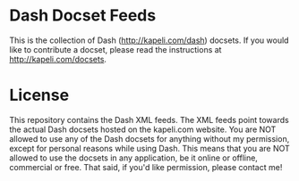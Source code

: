 Dash Docset Feeds
==================

This is the collection of Dash (http://kapeli.com/dash) docsets. If you would like to contribute a docset, please read the instructions at http://kapeli.com/docsets.

License
==================
This repository contains the Dash XML feeds. The XML feeds point towards the actual Dash docsets hosted on the kapeli.com website. You are NOT allowed to use any of the Dash docsets for anything without my permission, except for personal reasons while using Dash. This means that you are NOT allowed to use the docsets in any application, be it online or offline, commercial or free. That said, if you'd like permission, please contact me!